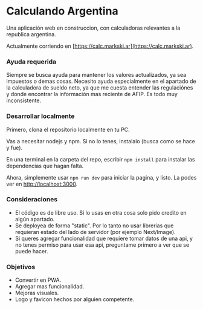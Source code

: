 # Calculando Argentina
Una aplicación web en construccion, con calculadoras relevantes a la republica argentina.

Actualmente corriendo en [https://calc.markski.ar](https://calc.markski.ar).

### Ayuda requerida
Siempre se busca ayuda para mantener los valores actualizados, ya sea impuestos o demas cosas. Necesito ayuda especialmente en el apartado de la calculadora de sueldo neto, ya que me cuesta entender las regulaciónes y donde encontrar la información mas reciente de AFIP. Es todo muy inconsistente.

### Desarrollar localmente

Primero, clona el repositorio localmente en tu PC.

Vas a necesitar nodejs y npm. Si no lo tenes, instalalo (busca como se hace y fue).

En una terminal en la carpeta del repo, escribir `npm install` para instalar las dependencias que hagan falta.

Ahora, simplemente usar `npm run dev` para iniciar la pagina, y listo. La podes ver en [http://localhost:3000](http://localhost:3000).

### Consideraciones

- El código es de libre uso. Si lo usas en otra cosa solo pido credito en algún apartado.
- Se deployea de forma "static". Por lo tanto no usar librerias que requieran estado del lado de servidor (por ejemplo Next/Image).
- Si queres agregar funcionalidad que requiere tomar datos de una api, y no tenes permiso para usar esa api, preguntame primero a ver que se puede hacer.

### Objetivos
- Convertir en PWA.
- Agregar mas funcionalidad.
- Mejoras visuales.
- Logo y favicon hechos por alguien competente.